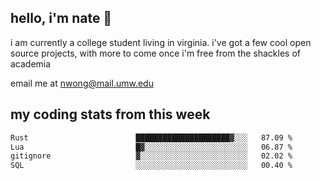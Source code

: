 ## hello, i'm nate 👋
i am currently a college student living in virginia. i've got a few cool open source projects, with more to come once i'm free from the shackles of academia 
 
email me at nwong@mail.umw.edu

## my coding stats from this week
<!--START_SECTION:waka-->

```txt
Rust                        █████████████████████▓░░░   87.09 %
Lua                         █▓░░░░░░░░░░░░░░░░░░░░░░░   06.87 %
gitignore                   ▓░░░░░░░░░░░░░░░░░░░░░░░░   02.02 %
SQL                         ░░░░░░░░░░░░░░░░░░░░░░░░░   00.40 %
```

<!--END_SECTION:waka-->
